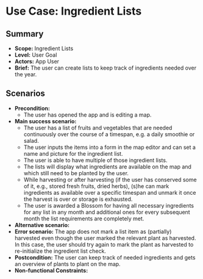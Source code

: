 # Use Case: Ingredient Lists

## Summary

- **Scope:** Ingredient Lists
- **Level:** User Goal
- **Actors:** App User
- **Brief:** The user can create lists to keep track of ingredients needed over the year.

## Scenarios

- **Precondition:**
  - The user has opened the app and is editing a map.
- **Main success scenario:**
  - The user has a list of fruits and vegetables that are needed continuously over the course of a timespan, e.g. a daily smoothie or salad.
  - The user inputs the items into a form in the map editor and can set a name and picture for the ingredient list.
  - The user is able to have multiple of those ingredient lists.
  - The lists will display what ingredients are available on the map and which still need to be planted by the user.
  - While harvesting or after harvesting (if the user has conserved some of it, e.g., stored fresh fruits, dried herbs), (s)he can mark ingredients as available over a specific timespan and unmark it once the harvest is over or storage is exhausted.
  - The user is awarded a Blossom for having all necessary ingredients for any list in any month and additional ones for every subsequent month the list requirements are completely met.
- **Alternative scenario:**
- **Error scenario:**
  The app does not mark a list item as (partially) harvested even though the user marked the relevant plant as harvested.
  In this case, the user should try again to mark the plant as harvested to re-initialize the ingredient list check.
- **Postcondition:**
  The user can keep track of needed ingredients and gets an overview of plants to plant on the map.
- **Non-functional Constraints:**
